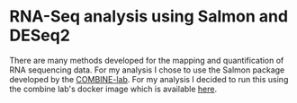 # RNA-Seq analysis using Salmon and DESeq2

There are many methods developed for the mapping and quantification of RNA sequencing data. For my analysis I chose to use the Salmon package developed by the [COMBINE-lab](https://github.com/COMBINE-lab/salmon). For my analysis I decided to run this using the combine lab's docker image which is available [here](https://hub.docker.com/r/combinelab/salmon).

 
